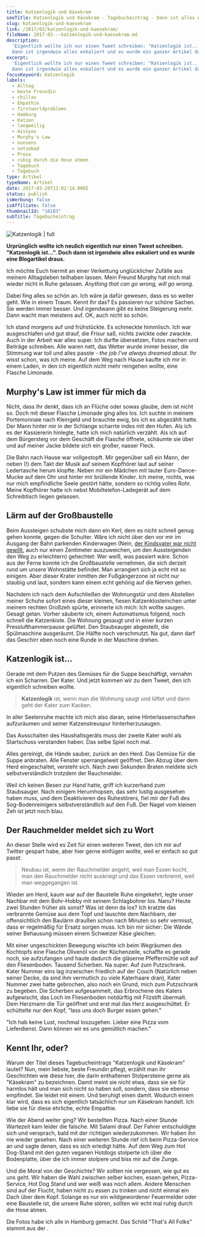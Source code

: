 ```yaml
---
title: Katzenlogik und Käsekram
seoTitle: Katzenlogik und Käsekram - Tagebucheintrag - Dann ist alles eskaliert
slug: katzenlogik-und-kaesekram
link: /2017/03/katzenlogik-und-kaesekram/
fileName: 2017-03---katzenlogik-und-kaesekram.md
description:
  'Eigentlich wollte ich nur einen Tweet schreiben: "Katzenlogik ist...". Doch
  dann ist irgendwie alles eskaliert und es wurde ein ganzer Artikel daraus.'
excerpt:
  'Eigentlich wollte ich nur einen Tweet schreiben: "Katzenlogik ist...". Doch
  dann ist irgendwie alles eskaliert und es wurde ein ganzer Artikel daraus.'
focusKeyword: Katzenlogik
labels:
  - Alltag
  - beste Freundin
  - chillax
  - Empathie
  - firstworldproblems
  - Hamburg
  - Katzen
  - langweilig
  - missyou
  - Murphy's Law
  - nonsens
  - notsobad
  - Prosa
  - ruhig durch die Hose atmen
  - Tagebuch
  - Tagebuch
type: Artikel
typeName: Artikel
date: 2017-03-20T12:02:14.000Z
status: publish
isWerbung: false
isAffiliate: false
thumbnailId: "16183"
subTitle: Tagebucheintrag
---
```


![Katzenlogik | full](http://cardamonchai.com/wp-content/uploads/2017/03/23700498039_5741423bd8_z.jpg)

<strong>Urprünglich wollte ich neulich eigentlich nur einen Tweet schreiben.
"Katzenlogik ist...". Doch dann ist irgendwie alles eskaliert und es wurde eine
Blogartikel draus.</strong>

Ich möchte Euch hiermit an einer Verkettung unglücklicher Zufälle aus meinem
Alltagsleben teilhaben lassen. Mein Freund Murphy hat mich mal wieder nicht in
Ruhe gelassen. <em>Anything that can go wrong, will go wrong.</em>

Dabei fing alles so schön an. Ich wäre ja dafür gewesen, dass es so weiter geht.
Wie in einem Traum. Kennt Ihr das? Es passieren nur schöne Sachen. Sie werden
immer besser. Und irgendwann gibt es keine Steigerung mehr. Dann wacht man
meistens auf. OK, auch nicht so schön.

Ich stand morgens auf und frühstückte. Es schmeckte himmlisch. Ich war
ausgeschlafen und gut drauf, die Frisur saß, nichts zwickte oder zwackte. Auch
in der Arbeit war alles super. Ich durfte übersetzen, Fotos machen und Beiträge
schreiben. Alle waren nett, das Wetter wurde immer besser, die Stimmung war toll
und alles passte - <em>the job I've always dreamed about</em>. Ihr wisst schon,
was ich meine. Auf dem Weg nach Hause kaufte ich mir in einem Laden, in den ich
eigentlich nicht mehr reingehen wollte, eine Flasche Limonade.

## Murphy's Law ist immer für mich da

Nicht, dass Ihr denkt, dass ich an Flüche oder sowas glaube, dem ist nicht so.
Doch mit dieser Flasche Limonade ging alles los. Ich suchte in meinem
Portemonnaie nach Kleingeld und brauchte ewig, bis ich es abgezählt hatte. Der
Mann hinter mir in der Schlange scharrte indes mit den Hufen. Als ich es der
Kassiererin hinlegte, hatte ich mich natürlich verzählt. Als ich auf dem
Bürgersteig vor dem Geschäft die Flasche öffnete, schäumte sie über und auf
meiner Jacke bildete sich ein großer, nasser Fleck.

Die Bahn nach Hause war vollgestopft. Mir gegenüber saß ein Mann, der neben (!)
dem Takt der Musik auf seinem Kopfhörer laut auf seiner Ledertasche herum
klopfte. Neben mir ein Mädchen mit lauter Euro-Dance-Mucke auf dem Ohr und
hinter mir brüllende Kinder. Ich meine, nichts, was nur mich empfindliche Seele
gestört hätte, sondern so richtig volles Rohr. Meine Kopfhörer hatte ich nebst
Mobiltelefon-Ladegerät auf dem Schreibtisch liegen gelassen.

## Lärm auf der Großbaustelle

Beim Aussteigen schubste mich dann ein Kerl, dem es nicht schnell genug gehen
konnte, gegen die Schulter. Wäre ich nicht über den vor mir im Ausgang der Bahn
parkenden Kinderwagen (Nein,
[der Kindsvater war nicht gewillt](/2017/02/latte-macchiato-muttis/), auch nur
einen Zentimeter auszuweichen, um den Aussteigenden den Weg zu erleichtern)
gehechtet: Wer weiß, was passiert wäre. Schon aus der Ferne konnte ich die
Großbaustelle vernehmen, die sich derzeit rund um unsere Wohnstätte
befindet. Man arrangiert sich ja echt mit so einigem. Aber dieser Krater
inmitten der Fußgängerzone ist nicht nur staubig und laut, sondern kann einem
echt gehörig auf die Nerven gehen.

Nachdem ich nach dem Aufschließen der Wohnungstür und dem Abstellen meiner
Schuhe sofort eines dieser kleinen, fiesen Katzenklosteinchen unter meinem
rechten Großzeh spürte, erinnerte ich mich: Ich wollte saugen. Gesagt getan.
Vorher säuberte ich, einem Automatismus folgend, noch schnell die Katzenkiste.
Die Wohnung gesaugt und in einer kurzen Presslufthammerpause gelüftet. Den
Staubsauger abgestellt, die Spülmaschine ausgeräumt. Die Hälfte noch
verschmutzt. Na gut, dann darf das Geschirr eben noch eine Runde in der Maschine
drehen.

## Katzenlogik ist...

Gerade mit dem Putzen des Gemüses für die Suppe beschäftigt, vernahm ich ein
Scharren. Der Kater. Und jetzt kommen wir zu dem Tweet, den ich eigentlich
schreiben wollte.

<blockquote><strong>Katzenlogik</strong> ist, wenn man die Wohnung saugt und lüftet und dann geht der Kater zum Kacken.</blockquote>
In aller Seelenruhe machte ich mich also daran, seine Hinterlassenschaften aufzuräumen und seiner Katzenstreuspur hinterherzusaugen.

Das Ausschalten des Haushaltsgeräts muss der zweite Kater wohl als Startschuss
verstanden haben. Das selbe Spiel noch mal.

Alles gereinigt, die Hände sauber, zurück an den Herd. Das Gemüse für die Suppe
anbraten. Alle Fenster sperrangelweit geöffnet. Den Abzug über dem Herd
eingeschaltet, versteht sich. Nach zwei Sekunden Braten meldete sich
selbstverständlich trotzdem der Rauchmelder.

Weil ich keinen Besen zur Hand hatte, griff ich kurzerhand zum Staubsauger. Nach
einigem Herumhopsen, das sehr lustig ausgesehen haben muss, und dem Deaktivieren
des Ruhestörers, fiel mir der Fuß des Sog-Bodenreinigers selbstverständlich auf
den Fuß. Der Nagel vom kleinen Zeh ist jetzt noch blau.

## Der Rauchmelder meldet sich zu Wort

An dieser Stelle wird es Zeit für einen weiteren Tweet, den ich mir auf Twitter
gespart habe, aber hier gerne einfügen wollte, weil er einfach so gut passt:

<blockquote>Neubau ist, wenn der Rauchmelder angeht, weil man Essen kocht, man den Rauchmelder nicht auskriegt und das Essen verbrennt, weil man weggegangen ist.</blockquote>
Wieder am Herd, kaum war auf der Baustelle Ruhe eingekehrt, legte unser Nachbar mit dem Bohr-Hobby mit seinem Schlagbohrer los. Nanu? Heute zwei Stunden früher als sonst? Was ist denn da los? Ich kratzte das verbrannte Gemüse aus dem Topf und lauschte dem Nachbarn, der offensichtlich den Baulärm draußen schon nach Minuten so sehr vermisst, dass er regelmäßig für Ersatz sorgen muss. Ich bin mir sicher: Die Wände seiner Behausung müssen einem Schweizer Käse gleichen.

Mit einer ungeschickten Bewegung wischte ich beim Wegräumen des Kochtopfs eine
Flasche Olivenöl von der Küchenzeile, schaffte es gerade noch, sie aufzufangen
und haute dadurch die gläserne Pfeffermühle voll auf den Fliesenboden. Tausend
Scherben. Na super. Auf zum Putzschrank. Kater Nummer eins lag inzwischen
friedlich auf der Couch (Natürlich neben seiner Decke, da sind ihm vermutlich zu
viele Katerhaare dran), Kater Nummer zwei hatte gebrochen, also noch ein Grund,
mich zum Putzschrank zu begeben. Die Scherben aufgesammelt, das Erbrochene des
Katers aufgewischt, das Loch im Fliesenboden notdürftig mit Filzstift übermalt.
Dem Herzmann die Tür geöffnet und erst mal das Herz ausgeschüttet. Er schüttelte
nur den Kopf, "lass uns doch Burger essen gehen."

"Ich hab keine Lust, nochmal loszugehen. Lieber eine Pizza vom Lieferdienst.
Dann können wir es uns gemütlich machen."

## Kennt Ihr, oder?

Warum der Titel dieses Tagebucheintrags "Katzenlogik und Käsekram" lautet? Nun,
mein liebste, beste Freundin pflegt, erzählt man ihr Geschichten wie diese hier,
die darin enthaltenen Stolpersteine gerne als "Käsekram" zu bezeichnen. Damit
meint sie nicht etwa, dass sie sie für harmlos hält und man sich nicht so haben
soll, sondern, dass sie ebenso empfindet. Sie leidet mit einem. Und beruhigt
einen damit. Wodurch einem klar wird, dass es sich eigentlich tatsächlich nur um
Käsekram handelt. Ich liebe sie für diese ehrliche, echte Empathie.

Wie der Abend weiter ging? Wir bestellten Pizza. Nach einer Stunde Wartezeit kam
leider die falsche. Mit Salami drauf. Der Fahrer entschuldigte sich und
versprach, bald mit der richtigen wiederzukommen. Wir haben ihn nie wieder
gesehen. Nach einer weiteren Stunde rief ich beim Pizza-Service an und sagte
denen, dass es sich erledigt hätte. Auf dem Weg zum Hot Dog-Stand mit den guten
veganen Hotdogs stolperte ich über die Bodenplatte, über die ich immer stolpere
und biss mir auf die Zunge.

Und die Moral von der Geschichte? Wir sollten nie vergessen, wie gut es uns
geht. Wir haben die Wahl zwischen selber kochen, essen gehen, Pizza-Service, Hot
Dog Stand und wer weiß was noch allem. Andere Menschen sind auf der Flucht,
haben nicht zu essen zu trinken und nicht einmal ein Dach über dem Kopf. Solange
es nur ein wildgewordener Feuermelder oder eine Baustelle ist, die unsere Ruhe
stören, sollten wir echt mal ruhig durch die Hose atmen.

Die Fotos habe ich alle in Hamburg gemacht. Das Schild "That's All Folks" stammt
aus der [](/2015/12/brave-new-worlds-by-affenfaust-galerie-im-volt-hamburg/).

&nbsp;

&nbsp;
